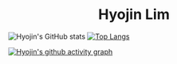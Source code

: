 <div align="center">
  <h1>Hyojin Lim</h1>
</div>

<div align="center">

</div>

<div align="center">
<!--![image](https://user-images.githubusercontent.com/111869216/190530426-a871fbfc-1b5e-4643-ae43-c554dbe31e79.png)-->

</div>

![Hyojin's GitHub stats](https://github-readme-stats.vercel.app/api?username=dinmoy&show_icons=true&theme=react)
[![Top Langs](https://github-readme-stats.vercel.app/api/top-langs/?username=dinmoy&layout=compact&theme=react)](https://github.com/dinmoy/github-readme-stats)

[![Hyojin's github activity graph](https://github-readme-activity-graph.cyclic.app/graph?username=dinmoy&theme=react)](https://github.com/dinmoy/github-readme-activity-graph)


